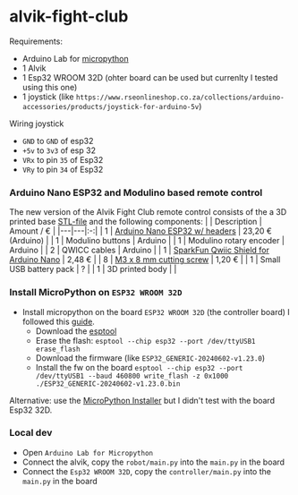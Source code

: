 # alvik-fight-club

Requirements:
  - Arduino Lab for [micropython](https://labs.arduino.cc/en/labs/micropython)
  - 1 Alvik
  - 1 Esp32 WROOM 32D (ohter board can be used but currenlty I tested using this one)
  - 1 joystick (like `https://www.rseonlineshop.co.za/collections/arduino-accessories/products/joystick-for-arduino-5v`)

Wiring joystick
  - `GND` to `GND` of esp32
  - `+5v` to `3v3` of esp 32
  - `VRx` to pin `35` of Esp32
  - `VRy` to pin `34` of Esp32

### Arduino Nano ESP32 and Modulino based remote control
The new version of the Alvik Fight Club remote control consists of the a 3D printed base [STL-file](cad/remote-control/remote-control.stl) and the following components:
|   | Description | Amount / € |
|---|---|:-:|
| 1 | [Arduino Nano ESP32 w/ headers](https://store.arduino.cc/products/nano-esp32-with-headers) | 23,20 € (Arduino) |
| 1 | Modulino buttons | Arduino |
| 1 | Modulino rotary encoder | Arduino |
| 2 | QWICC cables | Arduino |
| 1 | [SparkFun Qwiic Shield for Arduino Nano](https://www.sparkfun.com/products/16789) | 2,48 € |
| 8 | [M3 x 8 mm cutting screw](https://www.schraubenking.at/3-x-8mm-Flachrundkopfschraube-TX-fuer-Thermoplaste-P007210) | 1,20 € |
| 1 | Small USB battery pack | ? |
| 1 | 3D printed body | |

### Install MicroPython on `ESP32 WROOM 32D`
- Install micropython on the board `ESP32 WROOM 32D` (the controller board) I followed this [guide](https://micropython.org/download/ESP32_GENERIC/).
  - Download the [esptool](https://github.com/espressif/esptool)
  - Erase the flash: `esptool --chip esp32 --port /dev/ttyUSB1 erase_flash `
  - Download the firmware (like `ESP32_GENERIC-20240602-v1.23.0`)
  - Install the fw on the board `esptool --chip esp32 --port /dev/ttyUSB1 --baud 460800 write_flash -z 0x1000 ./ESP32_GENERIC-20240602-v1.23.0.bin`

Alternative: use the [MicroPython Installer](https://labs.arduino.cc/en/labs/micropython-installern) but I didn't test with the board Esp32 32D.

### Local dev
- Open `Arduino Lab for Micropython `
- Connect the alvik, copy the `robot/main.py` into the `main.py` in the  board
- Connect the `Esp32 WROOM 32D`, copy the `controller/main.py` into the `main.py` in the board
